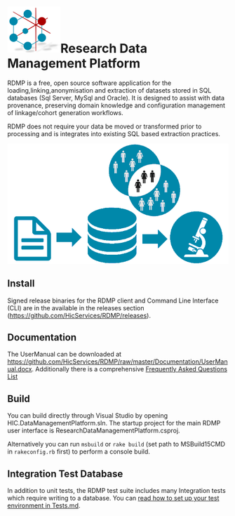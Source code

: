 # ![logo](/Application/ResearchDataManagementPlatform/Icon/mainsmall.png)Research Data Management Platform
RDMP is a free, open source software application for the loading,linking,anonymisation and extraction of datasets stored in SQL databases (Sql Server, MySql and Oracle).  It is designed to assist with data provenance, preserving domain knowledge and configuration management of linkage/cohort generation workflows.

RDMP does not require your data be moved or transformed prior to processing and is integrates into existing SQL based extraction practices.

![image](./Application/ResearchDataManagementPlatform/Icon/SummaryDiagram.png)

## Install

Signed release binaries for the RDMP client and Command Line Interface (CLI) are in the available in the releases section (https://github.com/HicServices/RDMP/releases).

## Documentation

The UserManual can be downloaded at <https://github.com/HicServices/RDMP/raw/master/Documentation/UserManual.docx>.  Additionally there is a comprehensive [Frequently Asked Questions List](Documentation/CodeTutorials/FAQ.md)

## Build

You can build directly through Visual Studio by opening HIC.DataManagementPlatform.sln.  The startup project for the main RDMP user interface is ResearchDataManagementPlatform.csproj.

Alternatively you can run `msbuild` or `rake build` (set path to MSBuild15CMD in `rakeconfig.rb` first) to perform a console build.

## Integration Test Database
In addition to unit tests, the RDMP test suite includes many Integration tests which require writing to a database.  You can [read how to set up your test environment in Tests.md](Documentation/CodeTutorials/Tests.md).
